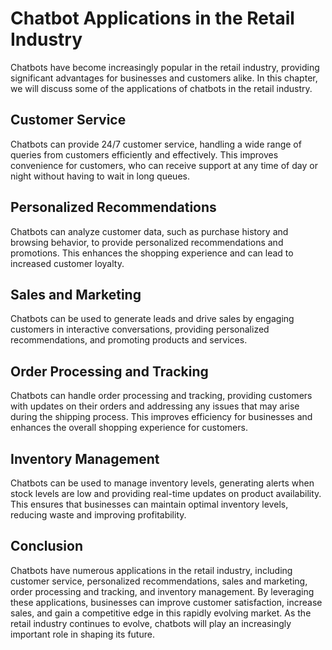 Chatbot Applications in the Retail Industry
=================================================================================

Chatbots have become increasingly popular in the retail industry, providing significant advantages for businesses and customers alike. In this chapter, we will discuss some of the applications of chatbots in the retail industry.

Customer Service
----------------

Chatbots can provide 24/7 customer service, handling a wide range of queries from customers efficiently and effectively. This improves convenience for customers, who can receive support at any time of day or night without having to wait in long queues.

Personalized Recommendations
----------------------------

Chatbots can analyze customer data, such as purchase history and browsing behavior, to provide personalized recommendations and promotions. This enhances the shopping experience and can lead to increased customer loyalty.

Sales and Marketing
-------------------

Chatbots can be used to generate leads and drive sales by engaging customers in interactive conversations, providing personalized recommendations, and promoting products and services.

Order Processing and Tracking
-----------------------------

Chatbots can handle order processing and tracking, providing customers with updates on their orders and addressing any issues that may arise during the shipping process. This improves efficiency for businesses and enhances the overall shopping experience for customers.

Inventory Management
--------------------

Chatbots can be used to manage inventory levels, generating alerts when stock levels are low and providing real-time updates on product availability. This ensures that businesses can maintain optimal inventory levels, reducing waste and improving profitability.

Conclusion
----------

Chatbots have numerous applications in the retail industry, including customer service, personalized recommendations, sales and marketing, order processing and tracking, and inventory management. By leveraging these applications, businesses can improve customer satisfaction, increase sales, and gain a competitive edge in this rapidly evolving market. As the retail industry continues to evolve, chatbots will play an increasingly important role in shaping its future.
